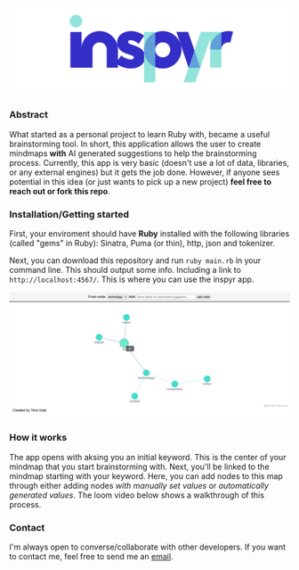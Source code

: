 ![Alt text](https://github.com/TimoKats/medium_articles/blob/c8597069b4afc91e00d9c82961524a4303d3f6d0/img/inspyr-logo.png "a title")
---
### Abstract
What started as a personal project to learn Ruby with, became a useful brainstorming tool. In short, this application allows the user to create mindmaps **with** AI generated suggestions to help the brainstorming process. Currently, this app is very basic (doesn't use a lot of data, libraries, or any external engines) but it gets the job done. However, if anyone sees potential in this idea (or just wants to pick up a new project) **feel free to reach out or fork this repo**.  

### Installation/Getting started
First, your enviroment should have **Ruby** installed with the following libraries (called "gems" in Ruby): Sinatra, Puma (or thin), http, json and tokenizer.  
  
Next, you can download this repository and run `ruby main.rb` in your command line. This should output some info. Including a link to `http://localhost:4567/`. This is where you can use the inspyr app.

![Alt text](https://github.com/TimoKats/medium_articles/blob/759fad4a0edb164d56571c0fc8a21f765452f0e3/img/screenshot%20inspyr.png "a title")

### How it works
The app opens with aksing you an initial keyword. This is the center of your mindmap that you start brainstorming with. Next, you'll be linked to the mindmap starting with your keyword. Here, you can add nodes to this map through either adding nodes *with manually set values* or *automatically generated values*. The loom video below shows a walkthrough of this process.

### Contact
I'm always open to converse/collaborate with other developers. If you want to contact me, feel free to send me an [email](mailto:tpakats@gmail.com).
